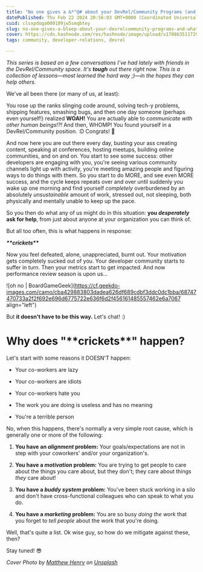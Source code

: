 ```yaml
---
title: "No one gives a &*^@# about your DevRel/Community Programs (and what to do about it)"
datePublished: Thu Feb 22 2024 20:56:03 GMT+0000 (Coordinated Universal Time)
cuid: clsxpdoga000109jw5smqbtey
slug: no-one-gives-a-bleep-about-your-devrelcommunity-programs-and-what-to-do-about-it
cover: https://cdn.hashnode.com/res/hashnode/image/upload/v1708635117293/bc22a11d-19f1-4db1-95c1-ad9f423e84fb.jpeg
tags: community, developer-relations, devrel

---
```


*This series is based on a few conversations I've had lately with friends in the DevRel/Community space. It's* ***tough*** *out there right now. This is a collection of lessons—most learned the hard way ;)—in the hopes they can help others.*

We've all been there (or many of us, at least):

You rose up the ranks slinging code around, solving tech-y problems, shipping features, smashing bugs, and then one day someone (perhaps even yourself!) realized **WOAH!** You are actually able to *communicate with other human beings!?!* And then, WHOMP! You found yourself in a DevRel/Community position. :D Congrats! 🎉

And now here you are out there every day, busting your ass creating content, speaking at conferences, hosting meetups, building online communities, and on and on. You start to see some success: other developers are engaging with you, you're seeing various community channels light up with activity, you're meeting amazing people and figuring ways to do things with them. So you start to do MORE, and see even MORE success, and the cycle keeps repeats over and over until suddenly you wake up one morning and find yourself *completely* overburdened by an absolutely *unsustainable* amount of work, stressed out, not sleeping, both physically and mentally unable to keep up the pace.

So you then do what any of us might do in this situation: **you *desperately* ask for help**, from just about anyone at your organization you can think of.

But all too often, this is what happens in response:

***\*\*crickets*\*\***

Now you feel defeated, alone, unappreciated, burnt out. Your motivation gets completely sucked out of you. Your developer community starts to suffer in turn. Then your metrics start to get impacted. And now performance review season is upon us...

![oh no | BoardGameGeek](https://cf.geekdo-images.com/camo/cba429883803dadea626df689cdbf3ddc0dc1bba/68747470733a2f2f692e696d6775722e636f6d2f456161485557462e6a7067 align="left")

But **it doesn't have to be this way.** Let's chat! :)

# Why does "\*\*crickets\*\*" happen?

Let's start with some reasons it DOESN'T happen:

* Your co-workers are lazy
    
* Your co-workers are idiots
    
* Your co-workers hate you
    
* The work you are doing is useless and has no meaning
    
* You're a terrible person
    

No, when this happens, there's normally a very simple root cause, which is generally one or more of the following:

1. **You have an *alignment* problem:** Your goals/expectations are not in step with your coworkers' and/or your organization's.
    
2. **You have a *motivation* problem:** You are trying to get people to care about the things you care about, but they don't; they care about things *they* care about!
    
3. **You have a *buddy system* problem:** You've been stuck working in a silo and don't have cross-functional colleagues who can speak to what you do.
    
4. **You have a *marketing* problem:** You are so busy *doing the work* that you forget to *tell people* about the work that you're doing.
    

Well, that's quite a list. Ok wise guy, so how do we mitigate against these, then?

Stay tuned! 😎

*Cover Photo by* [*Matthew Henry*](https://unsplash.com/@matthewhenry?utm_content=creditCopyText&utm_medium=referral&utm_source=unsplash) *on* [*Unsplash*](https://unsplash.com/photos/pug-covered-with-blanket-on-bedspread-2Ts5HnA67k8?utm_content=creditCopyText&utm_medium=referral&utm_source=unsplash)